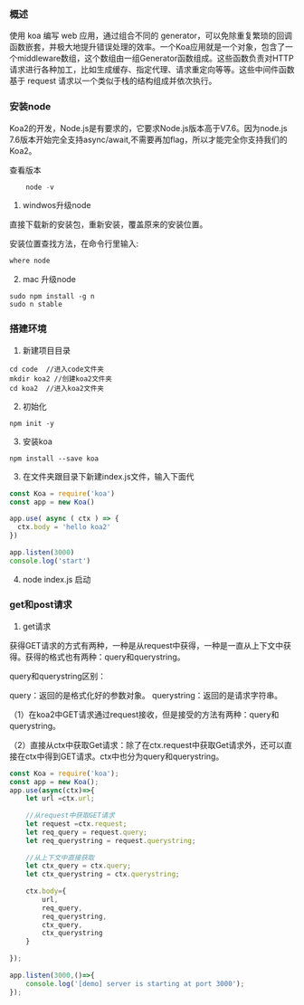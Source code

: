 ### 概述

使用 koa 编写 web 应用，通过组合不同的 generator，可以免除重复繁琐的回调函数嵌套，并极大地提升错误处理的效率。一个Koa应用就是一个对象，包含了一个middleware数组，这个数组由一组Generator函数组成。这些函数负责对HTTP请求进行各种加工，比如生成缓存、指定代理、请求重定向等等。这些中间件函数基于 request 请求以一个类似于栈的结构组成并依次执行。

### 安装node

Koa2的开发，Node.js是有要求的，它要求Node.js版本高于V7.6。因为node.js 7.6版本开始完全支持async/await,不需要再加flag，所以才能完全你支持我们的Koa2。

查看版本

```js 
    node -v 
```
1. windwos升级node

直接下载新的安装包，重新安装，覆盖原来的安装位置。

安装位置查找方法，在命令行里输入:

```js
where node

```

2. mac 升级node

```
sudo npm install -g n
sudo n stable

```
### 搭建环境

1. 新建项目目录

```
cd code  //进入code文件夹
mkdir koa2 //创建koa2文件夹
cd koa2  //进入koa2文件夹

```
2. 初始化

```
npm init -y
```

3. 安装koa

```
npm install --save koa
```

3. 在文件夹跟目录下新建index.js文件，输入下面代

```js
const Koa = require('koa')
const app = new Koa()
 
app.use( async ( ctx ) => {
  ctx.body = 'hello koa2'
})
 
app.listen(3000)
console.log('start')

```
4. node index.js 启动

### get和post请求

1. get请求

获得GET请求的方式有两种，一种是从request中获得，一种是一直从上下文中获得。获得的格式也有两种：query和querystring。

query和querystring区别：

query：返回的是格式化好的参数对象。
querystring：返回的是请求字符串。


（1）在koa2中GET请求通过request接收，但是接受的方法有两种：query和querystring。

（2）直接从ctx中获取Get请求：除了在ctx.request中获取Get请求外，还可以直接在ctx中得到GET请求。ctx中也分为query和querystring。

```js
const Koa = require('koa');
const app = new Koa();
app.use(async(ctx)=>{
    let url =ctx.url;
 
    //从request中获取GET请求
    let request =ctx.request;
    let req_query = request.query;
    let req_querystring = request.querystring;
 
    //从上下文中直接获取
    let ctx_query = ctx.query;
    let ctx_querystring = ctx.querystring;
 
    ctx.body={
        url,
        req_query,
        req_querystring,
        ctx_query,
        ctx_querystring
    }
 
});
 
app.listen(3000,()=>{
    console.log('[demo] server is starting at port 3000');
});

```